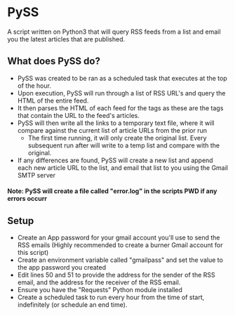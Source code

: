 # PySS
A script written on Python3 that will query RSS feeds from a list and email you the latest articles that are published. 

## What does PySS do? 
- PySS was created to be ran as a scheduled task that executes at the top of the hour. 
- Upon execution, PySS will run through a list of RSS URL's and query the HTML of the entire feed.
- It then parses the HTML of each feed for the <link> tags as these are the tags that contain the URL to the feed's articles. 
- PySS will then write all the links to a temporary text file, where it will compare against the current list of article URLs from the prior run
  - The first time running, it will only create the original list. Every subsequent run after will write to a temp list and compare with the original. 
- If any differences are found, PySS will create a new list and append each new article URL to the list, and email that list to you using the Gmail SMTP server
#### Note: PySS will create a file called "error.log" in the scripts PWD if any errors occurr

## Setup
- Create an App password for your gmail account you'll use to send the RSS emails (Highly recommended to create a burner Gmail account for this script)
- Create an environment variable called "gmailpass" and set the value to the app password you created
- Edit lines 50 and 51 to provide the address for the sender of the RSS email, and the address for the receiver of the RSS email. 
- Ensure you have the "Requests" Python module installed
- Create a scheduled task to run every hour from the time of start, indefinitely (or schedule an end time). 
